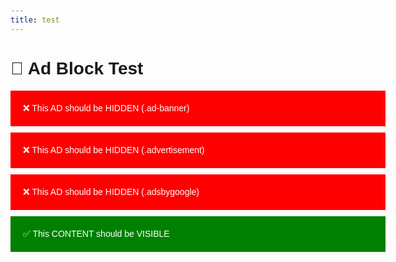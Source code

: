 ```yaml
---
title: test
---
```


<body
  style="font-family:sans-serif;max-width:600px;margin:50px auto;"><h1>🧪 Ad
   Block Test</h1><div class="ad-banner"
  style="background:red;color:white;padding:20px;margin:10px 0;">❌ This AD
  should be HIDDEN (.ad-banner)</div><div class="advertisement"
  style="background:red;color:white;padding:20px;margin:10px 0;">❌ This AD
  should be HIDDEN (.advertisement)</div><div class="adsbygoogle"
  style="background:red;color:white;padding:20px;margin:10px 0;">❌ This AD
  should be HIDDEN (.adsbygoogle)</div><div
  style="background:green;color:white;padding:20px;margin:10px 0;">✅ This
  CONTENT should be VISIBLE</div><script>console.log('Check if red boxes are
   hidden!');</script></body>
